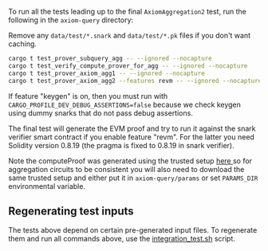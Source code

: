 To run all the tests leading up to the final `AxiomAggregation2` test, run the following in the `axiom-query` directory:

Remove any `data/test/*.snark` and `data/test/*.pk` files if you don't want caching.

```bash
cargo t test_prover_subquery_agg -- --ignored --nocapture
cargo t test_verify_compute_prover_for_agg -- --ignored --nocapture
cargo t test_prover_axiom_agg1 -- --ignored --nocapture
cargo t test_prover_axiom_agg2 --features revm -- --ignored --nocapture
```
If feature "keygen" is on, then you must run with `CARGO_PROFILE_DEV_DEBUG_ASSERTIONS=false` because we check keygen using dummy snarks  that do not pass debug assertions.

The final test will generate the EVM proof and try to run it against the snark verifier smart contract if you enable feature "revm". For the latter you need Solidity version 0.8.19 (the pragma is fixed to 0.8.19 in snark verifier).

Note the computeProof was generated using the trusted setup [here ](https://docs.axiom.xyz/transparency-and-security/kzg-trusted-setup) so for aggregation circuits to be consistent you will also need to download the same trusted setup and either put it in `axiom-query/params` or set `PARAMS_DIR` environmental variable.

## Regenerating test inputs
The tests above depend on certain pre-generated input files. To regenerate them and run all commands above, use the [integration_test.sh](./integration_test.sh) script.

